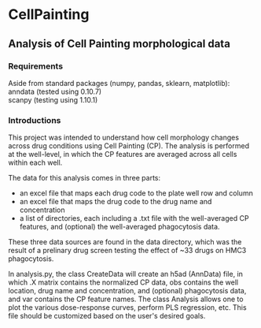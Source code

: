 # CellPainting

## Analysis of Cell Painting morphological data

### Requirements  
Aside from standard packages (numpy, pandas, sklearn, matplotlib):  
anndata (tested using 0.10.7)  
scanpy (testing using 1.10.1)

### Introductions  

This project was intended to understand how cell morphology changes across drug conditions using Cell Painting (CP). 
The analysis is performed at the well-level, in which the CP features are averaged across all cells within each well. 
  
The data for this analysis comes in three parts:
  - an excel file that maps each drug code to the plate well row and column
  - an excel file that maps the drug code to the drug name and concentration
  - a list of directories, each including a .txt file with the well-averaged CP features, and (optional) the well-averaged phagocytosis data.

These three data sources are found in the data directory, which was the result of a prelinary drug screen testing the effect of ~33 drugs on HMC3 phagocytosis.

In analysis.py, the class CreateData will create an h5ad (AnnData) file, in which .X matrix contains the normalized CP data, obs
contains the well location, drug name and concentration, and (optional) phagocytosis data, and var contains the CP feature names.
The class Analysis allows one to plot the various dose-response curves, perform PLS regression, etc. This file should be customized based on the user's desired goals.




